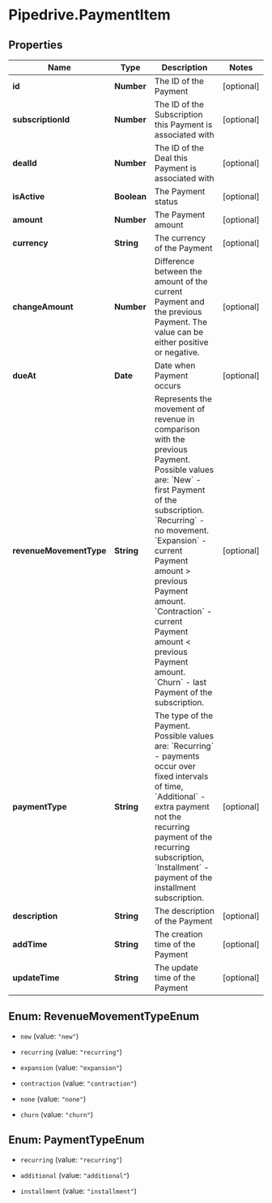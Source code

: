 # Pipedrive.PaymentItem

## Properties

Name | Type | Description | Notes
------------ | ------------- | ------------- | -------------
**id** | **Number** | The ID of the Payment | [optional] 
**subscriptionId** | **Number** | The ID of the Subscription this Payment is associated with | [optional] 
**dealId** | **Number** | The ID of the Deal this Payment is associated with | [optional] 
**isActive** | **Boolean** | The Payment status | [optional] 
**amount** | **Number** | The Payment amount | [optional] 
**currency** | **String** | The currency of the Payment | [optional] 
**changeAmount** | **Number** | Difference between the amount of the current Payment and the previous Payment. The value can be either positive or negative. | [optional] 
**dueAt** | **Date** | Date when Payment occurs | [optional] 
**revenueMovementType** | **String** | Represents the movement of revenue in comparison with the previous Payment. Possible values are: &#x60;New&#x60; - first Payment of the subscription. &#x60;Recurring&#x60; - no movement. &#x60;Expansion&#x60; - current Payment amount &gt; previous Payment amount. &#x60;Contraction&#x60; - current Payment amount &lt; previous Payment amount. &#x60;Churn&#x60; - last Payment of the subscription. | [optional] 
**paymentType** | **String** | The type of the Payment. Possible values are: &#x60;Recurring&#x60; - payments occur over fixed intervals of time, &#x60;Additional&#x60; - extra payment not the recurring payment of the recurring subscription, &#x60;Installment&#x60; - payment of the installment subscription. | [optional] 
**description** | **String** | The description of the Payment | [optional] 
**addTime** | **String** | The creation time of the Payment | [optional] 
**updateTime** | **String** | The update time of the Payment | [optional] 



## Enum: RevenueMovementTypeEnum


* `new` (value: `"new"`)

* `recurring` (value: `"recurring"`)

* `expansion` (value: `"expansion"`)

* `contraction` (value: `"contraction"`)

* `none` (value: `"none"`)

* `churn` (value: `"churn"`)





## Enum: PaymentTypeEnum


* `recurring` (value: `"recurring"`)

* `additional` (value: `"additional"`)

* `installment` (value: `"installment"`)




